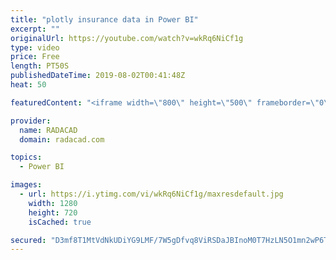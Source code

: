 ```yaml
---
title: "plotly insurance data in Power BI"
excerpt: ""
originalUrl: https://youtube.com/watch?v=wkRq6NiCf1g
type: video
price: Free
length: PT50S
publishedDateTime: 2019-08-02T00:41:48Z
heat: 50

featuredContent: "<iframe width=\"800\" height=\"500\" frameborder=\"0\" src=\"https://www.youtube.com/embed/wkRq6NiCf1g\" allow=\"accelerometer; autoplay; encrypted-media; gyroscope; picture-in-picture\" allowfullscreen></iframe>"

provider:
  name: RADACAD
  domain: radacad.com

topics:
  - Power BI

images:
  - url: https://i.ytimg.com/vi/wkRq6NiCf1g/maxresdefault.jpg
    width: 1280
    height: 720
    isCached: true

secured: "D3mf8T1MtVdNkUDiYG9LMF/7W5gDfvq8ViRSDaJBInoM0T7HzLN5O1mn2wP6TNspUW0rqb2k/iUOxUKvj5mWqyjf4KMwJtsrBZfP+wB7oJogctPPD3YEdiFr4csvrHZ0Fcl/pJzmIPjYGrfTuiL/NRQFqoVMBeeotb+YjnUEAA+NrwN6R1Knfc6vf0M0JCWv3WABtCr7PXpvqrNuDTaWoiRtYJDjwNIiduR+RcJ1e1+ciKw1fuLUp5tfEIDMRHSvVEWSLlmNKQJY2+RaFq4aYNppJzC0BfWUhTZeXcVsPoqJy1vO6JNutN1x6tZPdbGK3zzjiCcXZfTXmOlcv6dY3XRHy9yYpuOSjpkAunQwTDKijHKZswkSsb598q0QVGPmNao7Ev5jhu0Vfmo886OItiD5CxJOHL8o30x2moQu56o=;/4Ne69BgiXtDDjlN3FU1QA=="
---
```


